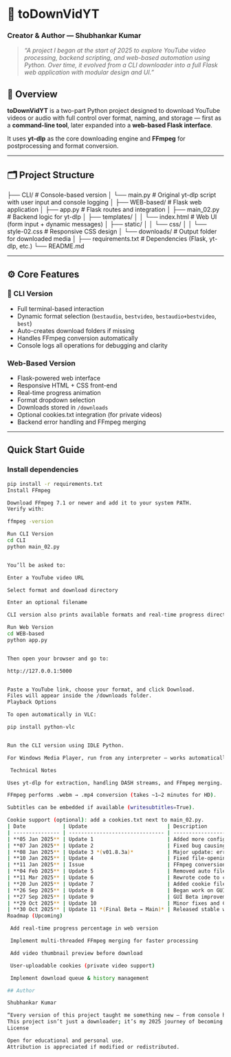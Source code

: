 # 🎥 toDownVidYT
### Creator & Author — **Shubhankar Kumar**

> *“A project I began at the start of 2025 to explore YouTube video processing, backend scripting, and web-based automation using Python. Over time, it evolved from a CLI downloader into a full Flask web application with modular design and UI.”*

## 🧩 Overview
**toDownVidYT** is a two-part Python project designed to download YouTube videos or audio with full control over format, naming, and storage — first as a **command-line tool**, later expanded into a **web-based Flask interface**.

It uses **yt-dlp** as the core downloading engine and **FFmpeg** for postprocessing and format conversion.

---

## 🗂️ Project Structure
├── CLI/ # Console-based version
│ └── main.py # Original yt-dlp script with user input and console logging
│
├── WEB-based/ # Flask web application
│ ├── app.py # Flask routes and integration
│ ├── main_02.py # Backend logic for yt-dlp
│ ├── templates/
│ │ └── index.html # Web UI (form input + dynamic messages)
│ ├── static/
│ │ └── css/
│ │ └── style-02.css # Responsive CSS design
│ └── downloads/ # Output folder for downloaded media
│
├── requirements.txt # Dependencies (Flask, yt-dlp, etc.)
└── README.md


---

## ⚙️ Core Features
### 🧮 CLI Version
- Full terminal-based interaction  
- Dynamic format selection (`bestaudio`, `bestvideo`, `bestaudio+bestvideo`, `best`)  
- Auto-creates download folders if missing  
- Handles FFmpeg conversion automatically  
- Console logs all operations for debugging and clarity  

### Web-Based Version
- Flask-powered web interface  
- Responsive HTML + CSS front-end  
- Real-time progress animation  
- Format dropdown selection  
- Downloads stored in `/downloads`  
- Optional cookies.txt integration (for private videos)  
- Backend error handling and FFmpeg merging  

---

## Quick Start Guide

### Install dependencies
```bash
pip install -r requirements.txt
Install FFmpeg

Download FFmpeg 7.1 or newer and add it to your system PATH.
Verify with:

ffmpeg -version

Run CLI Version
cd CLI
python main_02.py


You’ll be asked to:

Enter a YouTube video URL

Select format and download directory

Enter an optional filename

CLI version also prints available formats and real-time progress directly in the terminal.

Run Web Version
cd WEB-based
python app.py


Then open your browser and go to:

http://127.0.0.1:5000


Paste a YouTube link, choose your format, and click Download.
Files will appear inside the /downloads folder.
Playback Options

To open automatically in VLC:

pip install python-vlc


Run the CLI version using IDLE Python.

For Windows Media Player, run from any interpreter — works automatically.

 Technical Notes

Uses yt-dlp for extraction, handling DASH streams, and FFmpeg merging.

FFmpeg performs .webm → .mp4 conversion (takes ~1–2 minutes for HD).

Subtitles can be embedded if available (writesubtitles=True).

Cookie support (optional): add a cookies.txt next to main_02.py.
| Date            | Update                          | Description                                                                 |
| --------------- | ------------------------------- | --------------------------------------------------------------------------- |
| **05 Jan 2025** | Update 1                        | Added more configurations to yt-dlp options dictionary                      |
| **07 Jan 2025** | Update 2                        | Fixed bug causing downloaded files to not open automatically                |
| **08 Jan 2025** | Update 3 *(v01.8.3a)*           | Major update: error handling, folder auto-creation, audio-only & HD/SD mode |
| **10 Jan 2025** | Update 4                        | Fixed file-opening issue                                                    |
| **11 Jan 2025** | Issue                           | FFmpeg conversion delay (~2 min) on `.webm → .mp4`                          |
| **04 Feb 2025** | Update 5                        | Removed auto file-opening for stability                                     |
| **11 Mar 2025** | Update 6                        | Rewrote code to comply with updated YouTube policy changes                  |
| **20 Jun 2025** | Update 7                        | Added cookie file handling support                                          |
| **26 Sep 2025** | Update 8                        | Began work on GUI (Beta branch)                                             |
| **27 Sep 2025** | Update 9                        | GUI Beta improvements and performance tweaks                                |
| **29 Oct 2025** | Update 10                       | Minor fixes and CSS improvements in Beta                                    |
| **30 Oct 2025** | Update 11 *(Final Beta → Main)* | Released stable web-based version, merged into main branch                  |
Roadmap (Upcoming)

 Add real-time progress percentage in web version

 Implement multi-threaded FFmpeg merging for faster processing

 Add video thumbnail preview before download

 User-uploadable cookies (private video support)

 Implement download queue & history management

## Author

Shubhankar Kumar

“Every version of this project taught me something new — from console handling to web routing, from debugging yt-dlp internals to designing responsive UIs.
This project isn’t just a downloader; it’s my 2025 journey of becoming a better developer.”
License

Open for educational and personal use.
Attribution is appreciated if modified or redistributed.
